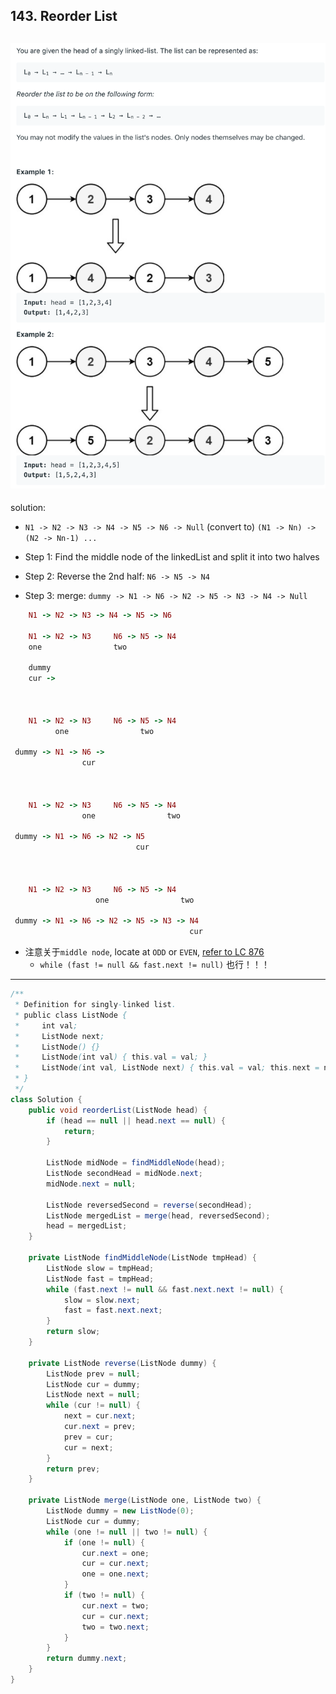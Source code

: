 ## 143. Reorder List

![](img/2021-06-11-01-09-57.png)
---

solution:
- `N1 -> N2 -> N3 -> N4 -> N5 -> N6 -> Null` (convert to)
  `(N1 -> Nn) -> (N2 -> Nn-1) ...`

- Step 1: Find the middle node of the linkedList
  and split it into two halves

- Step 2: Reverse the 2nd half:
  `N6 -> N5 -> N4`

- Step 3: merge: 
  `dummy -> N1 -> N6 -> N2 -> N5 -> N3 -> N4 -> Null`




```ruby
    N1 -> N2 -> N3 -> N4 -> N5 -> N6

    N1 -> N2 -> N3     N6 -> N5 -> N4
    one                two
    
    dummy
    cur -> 



    N1 -> N2 -> N3     N6 -> N5 -> N4
          one                two
        
 dummy -> N1 -> N6 ->
                cur



    N1 -> N2 -> N3     N6 -> N5 -> N4
                one                two
        
 dummy -> N1 -> N6 -> N2 -> N5
                            cur



    N1 -> N2 -> N3     N6 -> N5 -> N4
                   one                two
        
 dummy -> N1 -> N6 -> N2 -> N5 -> N3 -> N4
                                        cur

```


- 注意关于`middle node`, locate at `ODD` or `EVEN`, [refer to LC 876](https://novemberfall.github.io/LeetCode-NoteBook/#/LinkedList/midNode)
  - `while (fast != null && fast.next != null)` 也行！！！

---

```java
/**
 * Definition for singly-linked list.
 * public class ListNode {
 *     int val;
 *     ListNode next;
 *     ListNode() {}
 *     ListNode(int val) { this.val = val; }
 *     ListNode(int val, ListNode next) { this.val = val; this.next = next; }
 * }
 */
class Solution {
    public void reorderList(ListNode head) {
        if (head == null || head.next == null) {
            return;
        }
        
        ListNode midNode = findMiddleNode(head);
        ListNode secondHead = midNode.next;
        midNode.next = null;
        
        ListNode reversedSecond = reverse(secondHead);
        ListNode mergedList = merge(head, reversedSecond);
        head = mergedList;
    }

    private ListNode findMiddleNode(ListNode tmpHead) {
        ListNode slow = tmpHead;
        ListNode fast = tmpHead;
        while (fast.next != null && fast.next.next != null) {
            slow = slow.next;
            fast = fast.next.next;
        }
        return slow;
    }

    private ListNode reverse(ListNode dummy) {
        ListNode prev = null;
        ListNode cur = dummy;
        ListNode next = null;
        while (cur != null) {
            next = cur.next;
            cur.next = prev;
            prev = cur;
            cur = next;
        }
        return prev;
    }    

    private ListNode merge(ListNode one, ListNode two) {
        ListNode dummy = new ListNode(0);
        ListNode cur = dummy;
        while (one != null || two != null) {
            if (one != null) {
                cur.next = one;
                cur = cur.next;
                one = one.next;
            }
            if (two != null) {
                cur.next = two;
                cur = cur.next;
                two = two.next;
            }
        }
        return dummy.next;
    }
}
```